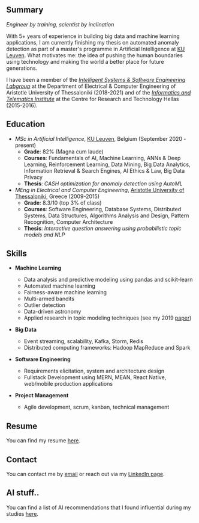## Summary

*Engineer by training, scientist by inclination*

With 5+ years of experience in building big data and machine learning applications, I am currently finishing my thesis on automated anomaly detection as part of a master's programme in Artificial Intelligence at [KU Leuven](https://www.kuleuven.be/english/). What motivates me: the idea of pushing the human boundaries using technology and making the world a better place for future generations.

I have been a member of the [*Intelligent Systems & Software Engineering Labgroup*](https://issel.ee.auth.gr/) at the Department of Electrical & Computer Engineering of Aristotle University of Thessaloniki (2018-2021) and of the [*Informatics and Telematics Institute*](https://www.certh.gr/root.en.aspx) at the
Centre for Research and Technology Hellas (2015-2016).

## Education
* *MSc in Artificial Intelligence*, [KU Leuven](https://www.kuleuven.be/english/), Belgium (September 2020 - present)
  * **Grade**: 82% (Magna cum laude) 
  * **Courses**: Fundamentals of AI, Machine Learning, ANNs & Deep Learning, Reinforcement Learning, Data Mining, Big Data Analytics, Information Retrieval & Search Engines, AI Ethics & Law, Big Data Privacy
  * **Thesis**: *CASH optimization for anomaly detection using AutoML*
* *MEng in Electrical and Computer Engineering*, [Aristotle University of Thessaloniki](https://www.auth.gr/en/), Greece (2009-2015)
  * **Grade**: 8.3/10 (top 3% of class)  
  * **Courses**: Software Engineering, Database Systems, Distributed Systems, Data Structures, Algorithms Analysis and Design, Pattern Recognition, Computer Architecture
  * **Thesis**: *Interactive question answering using probabilistic topic models and NLP*
## Skills
  * **Machine Learning**
    * Data analysis and predictive modeling using pandas and scikit-learn
    * Automated machine learning
    * Fairness-aware machine learning
    * Multi-armed bandits
    * Outlier detection
    * Data-driven astronomy
    * Applied research in topic modeling techniques (see my 2019 [paper](https://ieeexplore.ieee.org/document/8905611))
  * **Big Data**
    * Event streaming, scalability, Kafka, Storm, Redis
    * Distributed computing frameworks: Hadoop MapReduce and Spark

  * **Software Engineering**
    * Requirements elicitation, system and architecture design 
    * Fullstack Development using MERN, MEAN, React Native, web/mobile production applications

* **Project Management**
    * Agile development, scrum, kanban, technical management

## Resume
You can find my resume [here](https://www.dropbox.com/s/p3ye0bcd1eie44t/resume-ml.pdf?dl=0).

## Contact
You can contact me by [email](mailto:johneegr@gmail.com) or reach out via my [LinkedIn page](https://www.linkedin.com/in/ioannis-antoniadis/).

## AI stuff..
You can find a list of AI recommendations that I found influential during my studies [here](https://github.com/johnantonn/ai-reads).

<!--
**johnantonn/johnantonn** is a ✨ _special_ ✨ repository because its `README.md` (this file) appears on your GitHub profile.

Here are some ideas to get you started:

- 🔭 I’m currently working on ...
- 🌱 I’m currently learning ...
- 👯 I’m looking to collaborate on ...
- 🤔 I’m looking for help with ...
- 💬 Ask me about ...
- 📫 How to reach me: ...
- 😄 Pronouns: ...
- ⚡ Fun fact: ...
-->

